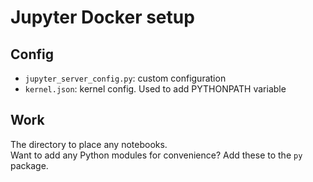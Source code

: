 # Jupyter Docker setup

## Config
- `jupyter_server_config.py`: custom configuration
- `kernel.json`: kernel config. Used to add PYTHONPATH variable

## Work
The directory to place any notebooks.  
Want to add any Python modules for convenience? Add these to the `py` package.
